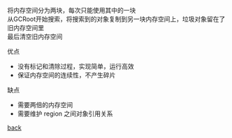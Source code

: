 将内存空间分为两块，每次只能使用其中的一块  
从GCRoot开始搜索，将搜索到的对象复制到另一块内存空间上，垃圾对象留在了旧内存空间里  
最后清空旧内存空间  

优点  
- 没有标记和清除过程，实现简单，运行高效  
- 保证内存空间的连续性，不产生碎片  

缺点  
- 需要两倍的内存空间  
- 需要维护 region 之间对象引用关系  

[back](../10.md)  